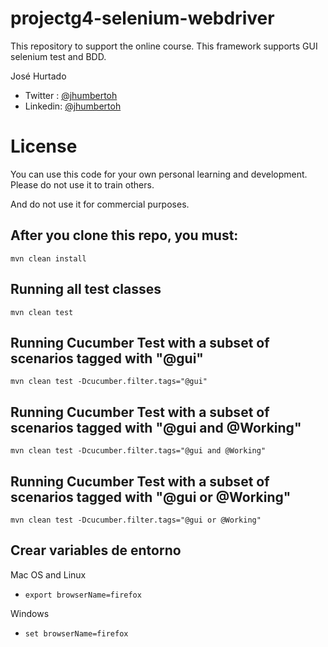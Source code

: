 # projectg4-selenium-webdriver
This repository to support the online course. This framework supports GUI selenium test and BDD.

José Hurtado<br />
* Twitter : [@jhumbertoh](https://twitter.com/jhumbertoh) <br />
* Linkedin: [@jhumbertoh](https://www.linkedin.com/in/jhumbertoh/)

License
=======
You can use this code for your own personal learning and development. Please do not use it to train others. 

And do not use it for commercial purposes.

## After you clone this repo, you must:
    mvn clean install
    
## Running  all test classes
    mvn clean test

## Running Cucumber Test with a subset of scenarios tagged with "@gui"
    mvn clean test -Dcucumber.filter.tags="@gui"

## Running Cucumber Test with a subset of scenarios tagged with "@gui and @Working"
    mvn clean test -Dcucumber.filter.tags="@gui and @Working"

## Running Cucumber Test with a subset of scenarios tagged with "@gui or @Working"
    mvn clean test -Dcucumber.filter.tags="@gui or @Working"

## Crear variables de entorno
Mac OS and Linux
 * ```export browserName=firefox```

Windows
 * ```set browserName=firefox```        